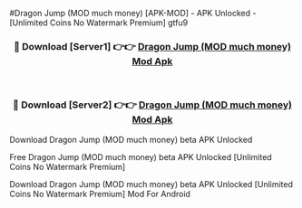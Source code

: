 #Dragon Jump (MOD much money) [APK-MOD] - APK Unlocked - [Unlimited Coins No Watermark Premium] gtfu9



<div align="center">

<h3>🔴 Download [Server1] 👉👉 <a href="https://momento.my/?title=Dragon_Jump_(MOD_much_money)">Dragon Jump (MOD much money) Mod Apk</a></h3><br>

<h3>🔴 Download [Server2] 👉👉 <a href="https://momento.my/?title=Dragon_Jump_(MOD_much_money)">Dragon Jump (MOD much money) Mod Apk</a></h3>
</div>



Download Dragon Jump (MOD much money) beta APK Unlocked

Free Dragon Jump (MOD much money) beta APK Unlocked [Unlimited Coins No Watermark Premium]

Download Dragon Jump (MOD much money) beta APK Unlocked [Unlimited Coins No Watermark Premium] Mod For Android
